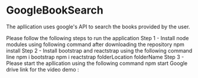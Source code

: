 # GoogleBookSearch
The apllication uses google's API to search the books provided by the user.

Please follow the following steps to run the application
Step 1 - Install node modules using following command after downloading the repository 
npm install
Step 2 - Install bootstrap and reactstrap using the following command line
npm i bootstrap
npm i reactstrap folderLocation folderName
Step 3 - Please start the apllication using the following command 
npm start
Google drive link for the video demo : 
